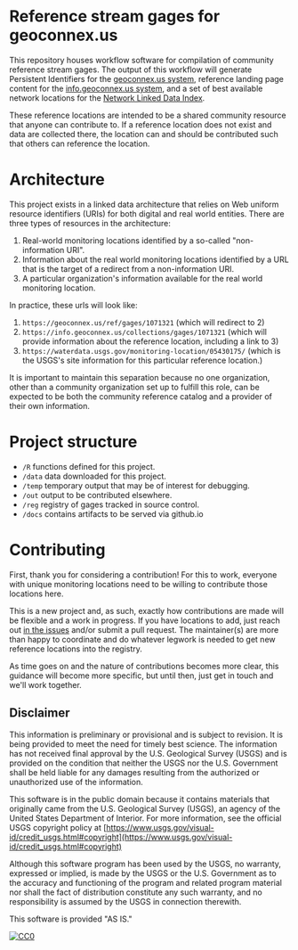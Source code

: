 # Reference stream gages for geoconnex.us

This repository houses workflow software for compilation of community reference stream gages. The output of this workflow will generate Persistent Identifiers for the [geoconnex.us system](https://github.com/internetofwater/geoconnex.us), reference landing page content for the [info.geoconnex.us system](https://info.geoconnex.us/), and a set of best available network locations for the [Network Linked Data Index](https://labs.waterdata.usgs.gov/about-nldi/index.html).

These reference locations are intended to be a shared community resource that anyone can contribute to. If a reference location does not exist and data are collected there, the location can and should be contributed such that others can reference the location.

# Architecture

This project exists in a linked data architecture that relies on Web uniform resource identifiers (URIs) for both digital and real world entities. There are three types of resources in the architecture:
1. Real-world monitoring locations identified by a so-called "non-information URI".
1. Information about the real world monitoring locations identified by a URL that is the target of a redirect from a non-information URI.
1. A particular organization's information available for the real world monitoring location.

In practice, these urls will look like: 
1. `https://geoconnex.us/ref/gages/1071321` (which will redirect to 2)
1. `https://info.geoconnex.us/collections/gages/1071321` (which will provide information about the reference location, including a link to 3)
1. `https://waterdata.usgs.gov/monitoring-location/05430175/` (which is the USGS's site information for this particular reference location.)

It is important to maintain this separation because no one organization, other than a community organization set up to fulfill this role, can be expected to be both the community reference catalog and a provider of their own information.  

# Project structure

- `/R` functions defined for this project.
- `/data` data downloaded for this project.
- `/temp` temporary output that may be of interest for debugging.
- `/out` output to be contributed elsewhere. 
- `/reg` registry of gages tracked in source control.
- `/docs` contains artifacts to be served via github.io

# Contributing

First, thank you for considering a contribution! For this to work, everyone with unique monitoring locations need to be willing to contribute those locations here. 

This is a new project and, as such, exactly how contributions are made will be flexible and a work in progress. If you have locations to add, just reach out [in the issues](https://github.com/dblodgett-usgs/ref_gages/issues) and/or submit a pull request. The maintainer(s) are more than happy to coordinate and do whatever legwork is needed to get new reference locations into the registry.

As time goes on and the nature of contributions becomes more clear, this guidance will become more specific, but until then, just get in touch and we'll work together.

## Disclaimer

This information is preliminary or provisional and is subject to revision. It is being provided to meet the need for timely best science. The information has not received final approval by the U.S. Geological Survey (USGS) and is provided on the condition that neither the USGS nor the U.S. Government shall be held liable for any damages resulting from the authorized or unauthorized use of the information.

This software is in the public domain because it contains materials that originally came from the U.S. Geological Survey  (USGS), an agency of the United States Department of Interior. For more information, see the official USGS copyright policy at [https://www.usgs.gov/visual-id/credit_usgs.html#copyright](https://www.usgs.gov/visual-id/credit_usgs.html#copyright)

Although this software program has been used by the USGS, no warranty, expressed or implied, is made by the USGS or the U.S. Government as to the accuracy and functioning of the program and related program material nor shall the fact of distribution constitute any such warranty, and no responsibility is assumed by the USGS in connection therewith.

This software is provided "AS IS."

 [
    ![CC0](https://i.creativecommons.org/p/zero/1.0/88x31.png)
  ](https://creativecommons.org/publicdomain/zero/1.0/)
